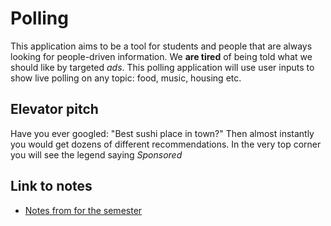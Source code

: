 # Polling

This application aims to be a tool for students and people that are always looking for people-driven information. We **are tired** of being told what we should like by targeted *ads*. This polling application will use user inputs to show live polling on any topic: food, music, housing etc.

## Elevator pitch

Have you ever googled: "Best sushi place in town?" Then almost instantly you would get dozens of different recommendations. In the very top corner you will see the legend saying *Sponsored* 


## Link to notes


- [Notes from for the semester](notes.md)